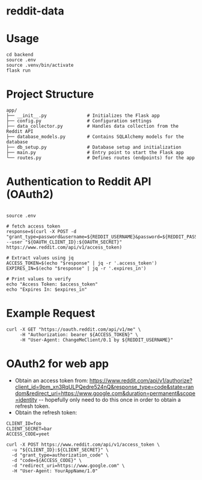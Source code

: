 # reddit-data

# Usage

```shell
cd backend
source .env
source .venv/bin/activate
flask run
```

# Project Structure

```shell
app/
├── __init__.py               # Initializes the Flask app
├── config.py                 # Configuration settings
├── data_collector.py         # Handles data collection from the Reddit API
├── database_models.py        # Contains SQLAlchemy models for the database
├── db_setup.py               # Database setup and initialization
├── main.py                   # Entry point to start the Flask app
└── routes.py                 # Defines routes (endpoints) for the app
```

# Authentication to Reddit API (OAuth2)

```shell

source .env

# fetch access token
response=$(curl -X POST -d "grant_type=password&username=${REDDIT_USERNAME}&password=${REDDIT_PASSWORD}" --user "${OAUTH_CLIENT_ID}:${OAUTH_SECRET}" https://www.reddit.com/api/v1/access_token)

# Extract values using jq
ACCESS_TOKEN=$(echo "$response" | jq -r '.access_token')
EXPIRES_IN=$(echo "$response" | jq -r '.expires_in')

# Print values to verify
echo "Access Token: $access_token"
echo "Expires In: $expires_in"
```

# Example Request

```shell
curl -X GET "https://oauth.reddit.com/api/v1/me" \
     -H "Authorization: bearer ${ACCESS_TOKEN}" \
     -H "User-Agent: ChangeMeClient/0.1 by ${REDDIT_USERNAME}"
```

# OAuth2 for web app

- Obtain an access token from:  https://www.reddit.com/api/v1/authorize?client_id=9pm_xn3RqULPQedre524nQ&response_type=code&state=random&redirect_uri=https://www.google.com&duration=permanent&scope=identity -- hopefully only need to do this once in order to obtain a refresh token.
- Obtain the refresh token:

```shell
CLIENT_ID=foo
CLIENT_SECRET=bar
ACCESS_CODE=yeet

curl -X POST https://www.reddit.com/api/v1/access_token \
  -u "${CLIENT_ID}:${CLIENT_SECRET}" \
  -d "grant_type=authorization_code" \
  -d "code=${ACCESS_CODE}" \
  -d "redirect_uri=https://www.google.com" \
  -H "User-Agent: YourAppName/1.0"
```
